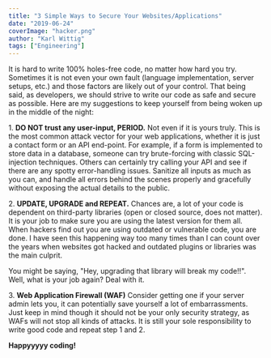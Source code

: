 ```yaml
---
title: "3 Simple Ways to Secure Your Websites/Applications"
date: "2019-06-24"
coverImage: "hacker.png"
author: "Karl Wittig"
tags: ["Engineering"]
---
```


It is hard to write 100% holes-free code, no matter how hard you try. Sometimes it is not even your own fault (language implementation, server setups, etc.) and those factors are likely out of your control. That being said, as developers, we should strive to write our code as safe and secure as possible. Here are my suggestions to keep yourself from being woken up in the middle of the night:

1\. **DO NOT trust any user-input, PERIOD.** Not even if it is yours truly. This is the most common attack vector for your web applications, whether it is just a contact form or an API end-point. For example, if a form is implemented to store data in a database, someone can try brute-forcing with classic SQL-injection techniques. Others can certainly try calling your API and see if there are any spotty error-handling issues. Sanitize all inputs as much as you can, and handle all errors behind the scenes properly and gracefully without exposing the actual details to the public.

2\. **UPDATE, UPGRADE and REPEAT.** Chances are, a lot of your code is dependent on third-party libraries (open or closed source, does not matter). It is your job to make sure you are using the latest version for them all. When hackers find out you are using outdated or vulnerable code, you are done. I have seen this happening way too many times than I can count over the years when websites got hacked and outdated plugins or libraries was the main culprit.

You might be saying, "Hey, upgrading that library will break my code!!". Well, what is your job again? Deal with it.

3\. **Web Application Firewall (WAF)** Consider getting one if your server admin lets you, it can potentially save yourself a lot of embarrassments. Just keep in mind though it should not be your only security strategy, as WAFs will not stop all kinds of attacks. It is still your sole responsibility to write good code and repeat step 1 and 2.

**Happyyyyy coding!**
